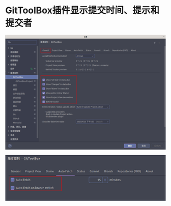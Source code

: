 # GitToolBox插件显示提交时间、提示和提交者

![image-20230425175537303](.assets/GitToolBox插件显示提交信息/image-20230425175537303-1682476623339-24.png)

![image-20230425175558173](.assets/GitToolBox插件显示提交信息/image-20230425175558173-1682476633292-27.png)